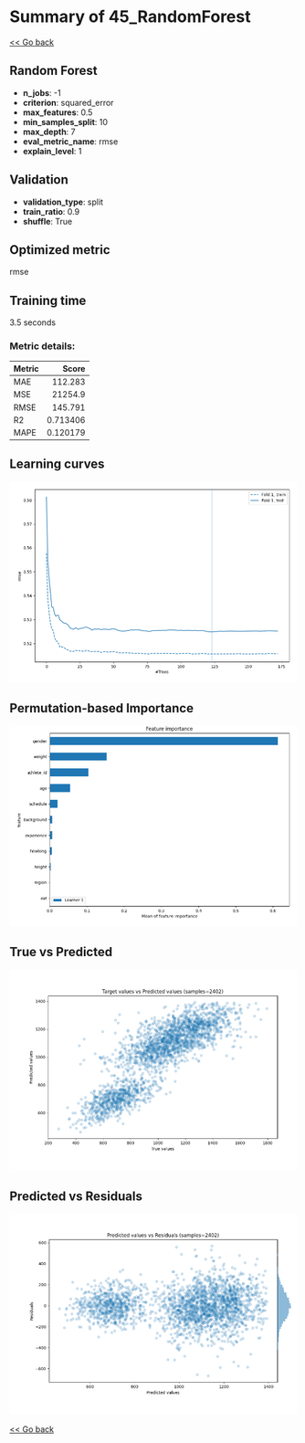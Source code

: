 # Summary of 45_RandomForest

[<< Go back](../README.md)


## Random Forest
- **n_jobs**: -1
- **criterion**: squared_error
- **max_features**: 0.5
- **min_samples_split**: 10
- **max_depth**: 7
- **eval_metric_name**: rmse
- **explain_level**: 1

## Validation
 - **validation_type**: split
 - **train_ratio**: 0.9
 - **shuffle**: True

## Optimized metric
rmse

## Training time

3.5 seconds

### Metric details:
| Metric   |        Score |
|:---------|-------------:|
| MAE      |   112.283    |
| MSE      | 21254.9      |
| RMSE     |   145.791    |
| R2       |     0.713406 |
| MAPE     |     0.120179 |



## Learning curves
![Learning curves](learning_curves.png)

## Permutation-based Importance
![Permutation-based Importance](permutation_importance.png)
## True vs Predicted

![True vs Predicted](true_vs_predicted.png)


## Predicted vs Residuals

![Predicted vs Residuals](predicted_vs_residuals.png)



[<< Go back](../README.md)
